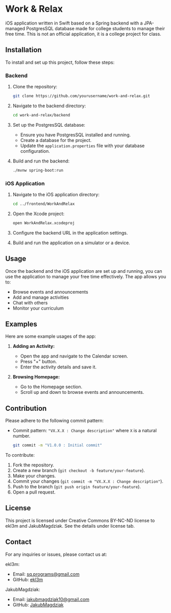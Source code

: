 # Work & Relax

iOS application written in Swift based on a Spring backend with a JPA-managed PostgresSQL database made for college students to manage their free time. This is not an official application, it is a college project for class.

## Installation

To install and set up this project, follow these steps:

### Backend

1. Clone the repository:
    ```sh
    git clone https://github.com/yourusername/work-and-relax.git
    ```

2. Navigate to the backend directory:
    ```sh
    cd work-and-relax/backend
    ```

3. Set up the PostgresSQL database:
    - Ensure you have PostgresSQL installed and running.
    - Create a database for the project.
    - Update the `application.properties` file with your database configuration.

4. Build and run the backend:
    ```sh
    ./mvnw spring-boot:run
    ```

### iOS Application

1. Navigate to the iOS application directory:
    ```sh
    cd ../frontend/WorkAndRelax
    ```

2. Open the Xcode project:
    ```sh
    open WorkAndRelax.xcodeproj
    ```

3. Configure the backend URL in the application settings.

4. Build and run the application on a simulator or a device.

## Usage

Once the backend and the iOS application are set up and running, you can use the application to manage your free time effectively. The app allows you to:

- Browse events and announcements
- Add and manage activities
- Chat with others
- Monitor your curriculum

## Examples

Here are some example usages of the app:

1. **Adding an Activity:**
    - Open the app and navigate to the Calendar screen.
    - Press "+" button.
    - Enter the activity details and save it.

2. **Browsing Homepage:**
    - Go to the Homepage section.
    - Scroll up and down to browse events and announcements.

## Contribution

Please adhere to the following commit pattern:

- Commit pattern: `"VX.X.X : Change description"` where `X` is a natural number.
  
    ```sh
    git commit -m "V1.0.0 : Initial commit"
    ```

To contribute:

1. Fork the repository.
2. Create a new branch (`git checkout -b feature/your-feature`).
3. Make your changes.
4. Commit your changes (`git commit -m "VX.X.X : Change description"`).
5. Push to the branch (`git push origin feature/your-feature`).
6. Open a pull request.

## License

This project is licensed under Creative Commons BY-NC-ND license to ekl3m and JakubMagdziak. See the details under license tab.

## Contact

For any inquiries or issues, please contact us at:

ekl3m:
- Email: sq.programs@gmail.com 
- GitHub: [ekl3m](https://github.com/ekl3m)

JakubMagdziak:
- Email: jakubmagdziak10@gmail.com
- GitHub: [JakubMagdziak](https://github.com/JakubMagdziak)


